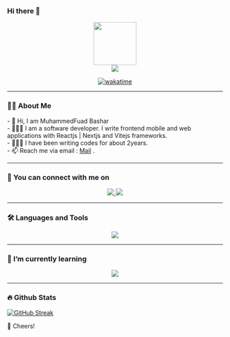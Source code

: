 ### Hi there 👋

<div id="header" align="center">
  <img src="https://media.giphy.com/media/M9gbBd9nbDrOTu1Mqx/giphy.gif" width="100"/>
</div>
<div align="center">
  <a href="https://primeboy.vercel.app/" target="_blank">
      <img src="https://img.shields.io/badge/-my_Portfolio-FBFBFB?style=for-the-badge&logo=ko-f&logoColor=white" target="_blank">
  </a>
</div>
<div align="center">
  
[![wakatime](https://wakatime.com/badge/user/925cc6cf-7fb7-48df-8ac2-2329732577ed.svg)](https://wakatime.com/@925cc6cf-7fb7-48df-8ac2-2329732577ed)
</div>
<!-- <div align="center">
  <img src="https://komarev.com/ghpvc/?username=annonymousauthority&style=flat-square&color=blue" alt=""/>
  ![Profile Views](https://komarev.com/ghpvc/?username=primeford&color=c1c1c1)
</div> -->

---
### 👨‍💻 About Me
<div id="body" align="left">
  - 👋 Hi, I am MuhammedFuad Bashar <br>
  - 👨🏾‍💻 I am a software developer. I write frontend mobile and web applications with Reactjs | Nextjs and Vitejs frameworks. <br>
  - 👨🏾‍💼 I have been writing codes for about 2years. <br>
  - 📫 Reach me via email :  <a href="mailto:wolabash@gmail.com">Mail</a>
.
</div>

---
### 🚀 You can connect with me on
<p align="center">
  <a href="https://linkedin.com/in/muhammedfuad-bashar)">
    <img src="https://skillicons.dev/icons?i=linkedin" />
  </a>  
  <a href="https://twitter.com/BMuhammedfuad">
    <img src="https://skillicons.dev/icons?i=twitter" />
  </a>
</p>

---

### 🛠️ Languages and Tools
<p align="center">
  <a href="https://skillicons.dev">
    <img src="https://skillicons.dev/icons?i=html,css,js,vite,react,redux,tailwind,nextjs,ts,vscode,git,github,figma" />
  </a>
</p>
<!-- <div>
  <img src="https://github.com/devicons/devicon/blob/master/icons/html5/html5-original.svg" title="HTML5" alt="HTML5" width="80" height="80"/>&nbsp;
    <img src="https://github.com/devicons/devicon/blob/master/icons/css3/css3-original.svg" title="CSS3" alt="CSS3" width="80" height="80"/>&nbsp;
    <img src="https://github.com/devicons/devicon/blob/master/icons/figma/figma-original.svg" title="Figma" alt="Figma" width="80" height="80"/>&nbsp;
    <img src="https://github.com/devicons/devicon/blob/master/icons/javascript/javascript-original.svg" title="JavaScript" alt="JavaScript" width="80" height="80"/>&nbsp;
  <img src="https://github.com/devicons/devicon/blob/master/icons/tailwindcss/tailwindcss-original-wordmark.svg" title="tailwindcss" alt="tailwindcss" width="80" height="80"/>&nbsp;
    <img src="https://github.com/devicons/devicon/blob/master/icons/react/react-original.svg" title="React" alt="React" width="80" height="80"/>&nbsp;
   <img src="/vite.svg" title="Vitejs" alt="Vitejs" width="80" height="40"/>&nbsp;
    <img src="https://github.com/devicons/devicon/blob/master/icons/redux/redux-original.svg" title="Redux" alt="Redux" width="80" height="40"/>&nbsp;
 <img src="https://github.com/devicons/devicon/blob/master/icons/npm/npm-original-wordmark.svg" title="npm" alt="npm" width="80" height="80"/>&nbsp;
 <img src="https://github.com/devicons/devicon/blob/master/icons/nextjs/nextjs-original-wordmark.svg" title="Nextjs" alt="Nextjs" width="80" height="40"/>&nbsp;
</div> -->

---
### 🌱 I’m currently learning
<p align="center">
  <a href="https://skillicons.dev">
    <img src="https://skillicons.dev/icons?i=node,sass,py,postgres,mongodb,mysql,django,aws" />
  </a>
</p>
<!-- <div>
<img src="https://github.com/devicons/devicon/blob/master/icons/typescript/typescript-original.svg" title="TypeScript" alt="TypeScript" width="80" height="80"/>&nbsp; -->
  
<!--  <img src="https://github.com/devicons/devicon/blob/master/icons/react/react-original.svg" title="React" alt="React" width="80" height="80"/>&nbsp;
    <img src="https://github.com/devicons/devicon/blob/master/icons/python/python-original.svg" title="Redux" alt="Redux" width="80" height="40"/>&nbsp;
 <img src="https://github.com/devicons/devicon/blob/master/icons/npm/npm-original-wordmark.svg" title="npm" alt="npm" width="80" height="80"/>&nbsp;
 <img src="https://github.com/devicons/devicon/blob/master/icons/nextjs/nextjs-original-wordmark.svg" title="Nextjs" alt="Nextjs" width="80" height="40"/>&nbsp;
<img src="https://github.com/devicons/devicon/blob/master/icons/typescript/typescript-original.svg" title="tailwindcss" alt="tailwindcss" width="80" height="80"/>&nbsp;
<img src="https://github.com/devicons/devicon/blob/master/icons/tailwindcss/tailwindcss-original-wordmark.svg" title="tailwindcss" alt="tailwindcss" width="80" height="80"/>&nbsp; -->
<!-- </div> -->
---

### 🔥 Github Stats

[![GitHub Streak](https://streak-stats.demolab.com/?user=PrimeFord&theme=dark&background=000000)](https://git.io/streak-stats)
<!-- ![PrimeFord's GitHub stats](https://github-readme-stats.vercel.app/api?username=primeford&theme=dark&show_icons=true) -->
<!-- [![Top Langs](https://github-readme-stats.vercel.app/api/top-langs/?username=primeford&layout=compact&theme=vision-friendly-dark)](https://github.com/anuraghazra/github-readme-stats) -->

🥂 Cheers!

<!--
**PrimeFord/PrimeFord** is a ✨ _special_ ✨ repository because its `README.md` (this file) appears on your GitHub profile.

Here are some ideas to get you started:

- 🔭 I’m currently working on ...
- 🌱 I’m currently learning ...
- 👯 I’m looking to collaborate on ...
- 🤔 I’m looking for help with ...
- 💬 Ask me about ...
- 📫 How to reach me: ...
- 😄 Pronouns: ...
- ⚡ Fun fact: ...
-->
